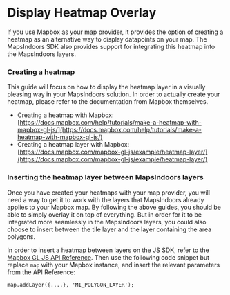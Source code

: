 # Display Heatmap Overlay

If you use Mapbox as your map provider, it provides the option of creating a heatmap as an alternative way to display datapoints on your map. The MapsIndoors SDK also provides support for integrating this heatmap into the MapsIndoors layers.

### Creating a heatmap[​](https://docs.mapsindoors.com/display-heatmap#creating-a-heatmap) <a href="#creating-a-heatmap" id="creating-a-heatmap"></a>

This guide will focus on how to display the heatmap layer in a visually pleasing way in your MapsIndoors solution. In order to actually create your heatmap, please refer to the documentation from Mapbox themselves.

* Creating a heatmap with Mapbox: [https://docs.mapbox.com/help/tutorials/make-a-heatmap-with-mapbox-gl-js/](https://docs.mapbox.com/help/tutorials/make-a-heatmap-with-mapbox-gl-js/)
* Creating a heatmap layer with Mapbox: [https://docs.mapbox.com/mapbox-gl-js/example/heatmap-layer/](https://docs.mapbox.com/mapbox-gl-js/example/heatmap-layer/)

### Inserting the heatmap layer between MapsIndoors layers[​](https://docs.mapsindoors.com/display-heatmap#inserting-the-heatmap-layer-between-mapsindoors-layers) <a href="#inserting-the-heatmap-layer-between-mapsindoors-layers" id="inserting-the-heatmap-layer-between-mapsindoors-layers"></a>

Once you have created your heatmaps with your map provider, you will need a way to get it to work with the layers that MapsIndoors already applies to your Mapbox map. By following the above guides, you should be able to simply overlay it on top of everything. But in order for it to be integrated more seamlessly in the MapsIndoors layers, you could also choose to insert between the tile layer and the layer containing the area polygons.

In order to insert a heatmap between layers on the JS SDK, refer to the [Mapbox GL JS API Reference](https://docs.mapbox.com/mapbox-gl-js/api/map/#map#addlayer). Then use the following code snippet but replace `map` with your Mapbox instance, and insert the relevant parameters from the API Reference:

```
map.addLayer({....}, 'MI_POLYGON_LAYER');
```
